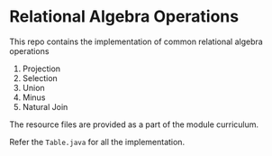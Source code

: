 # Relational Algebra Operations

This repo contains the implementation of common relational algebra operations

1. Projection
2. Selection
3. Union
4. Minus
5. Natural Join

The resource files are provided as a part of the module curriculum. 

Refer the `Table.java` for all the implementation.